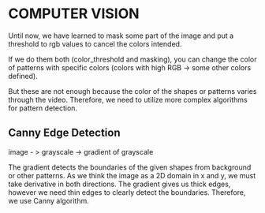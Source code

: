 # COMPUTER VISION
Until now, we have learned to mask some part of the image and put a threshold to rgb values to cancel the colors intended.

If we do them both (color_threshold and masking), you can change the color of patterns with specific colors (colors with high RGB -> some other colors defined). 

But these are not enough because the color of the shapes or patterns varies through the video. Therefore,  we need to utilize more complex algorithms for pattern detection.

## Canny Edge Detection
image - > grayscale -> gradient of grayscale

The gradient detects the boundaries of the given shapes from background or other patterns. As we think the image as a 2D domain in x and y, we must take derivative in both directions. The gradient gives us thick edges, however we need thin edges to clearly detect the boundaries. Therefore, we use Canny algorithm.

